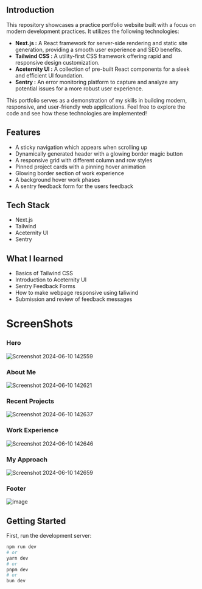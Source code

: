 ## Introduction

This repository showcases a practice portfolio website built with a focus on modern development practices. It utilizes the following technologies:

* **Next.js :** A React framework for server-side rendering and static site generation, providing a smooth user experience and SEO benefits.
* **Tailwind CSS :** A utility-first CSS framework offering rapid and responsive design customization.
* **Aceternity UI :** A collection of pre-built React components for a sleek and efficient UI foundation.
* **Sentry :** An error monitoring platform to capture and analyze any potential issues for a more robust user experience.

This portfolio serves as a demonstration of my skills in building modern, responsive, and user-friendly web applications.  Feel free to explore the code and see how these technologies are implemented!


## Features

-  A sticky navigation which appears when scrolling up
- Dynamically generated header with a glowing border magic button
- A responsive grid with different column and row styles
- Pinned project cards with a pinning hover animation
- Glowing border section of work experience
-  A background hover work phases
- A sentry feedback form for the users feedback

## Tech Stack

- Next.js
- Tailwind
- Aceternity UI
- Sentry

## What I learned

- Basics of Tailwind CSS
- Introduction to Aceternity UI
- Sentry Feedback Forms
- How to make webpage responsive using taliwind
- Submission and review of feedback messages

# ScreenShots

### Hero
![Screenshot 2024-06-10 142559](https://github.com/Abubakarkhan606/next-portfolio/assets/135943512/58dfda48-54fc-4d1f-8992-0612d6aef654)

### About Me
![Screenshot 2024-06-10 142621](https://github.com/Abubakarkhan606/next-portfolio/assets/135943512/44c6bd20-c43a-44f0-8e8b-6246d9d21158)

### Recent Projects
![Screenshot 2024-06-10 142637](https://github.com/Abubakarkhan606/next-portfolio/assets/135943512/1f04e9b0-0177-4f25-a82f-f4cee689f947)

### Work Experience
![Screenshot 2024-06-10 142646](https://github.com/Abubakarkhan606/next-portfolio/assets/135943512/9c419543-cc76-4e92-a01d-4140d7020cd3)

### My Approach
![Screenshot 2024-06-10 142659](https://github.com/Abubakarkhan606/next-portfolio/assets/135943512/fc9b5f6a-6a40-4c7f-8f51-a27a288ffaa2)

### Footer
![image](https://github.com/Abubakarkhan606/next-portfolio/assets/135943512/7e4033f7-ac85-4380-8521-fe84a3ae085d)

## Getting Started

First, run the development server:

```bash
npm run dev
# or
yarn dev
# or
pnpm dev
# or
bun dev
```
